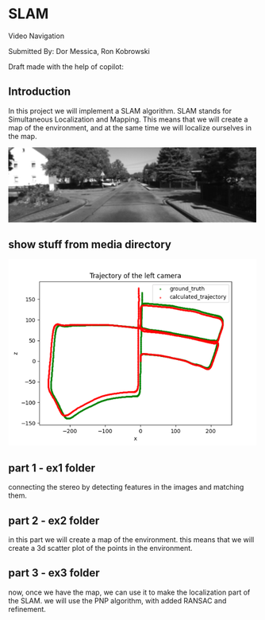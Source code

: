 # SLAM
Video Navigation

Submitted By: Dor Messica, Ron Kobrowski

Draft made with the help of copilot:
## Introduction
In this project we will implement a SLAM algorithm.
SLAM stands for Simultaneous Localization and Mapping.
This means that we will create a map of the environment, and at the same time we will localize ourselves in the map.

<img src=VAN_ex/media/path_start_gif.gif width="500" height="" alt="">

## show stuff from media directory
<img src=VAN_ex/media/trajectory.png width="500" height="" alt="initial trajectory">

## part 1 - ex1 folder
connecting the stereo by detecting features in the images and matching them.

## part 2 - ex2 folder
in this part we will create a map of the environment.
this means that we will create a 3d scatter plot of the points in the environment.

## part 3 - ex3 folder
now, once we have the map, we can use it to make the localization part of the SLAM.
we will use the PNP algorithm, with added RANSAC and refinement.
